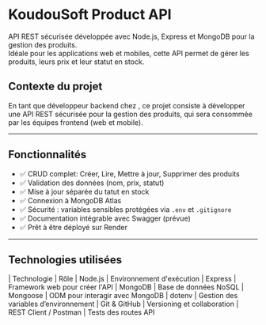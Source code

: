 # KoudouSoft Product API

API REST sécurisée développée avec Node.js, Express et MongoDB pour la gestion des produits.  
Idéale pour les applications web et mobiles, cette API permet de gérer les produits, leurs prix et leur statut en stock.



## Contexte du projet

En tant que développeur backend chez , ce projet consiste à développer une API REST sécurisée pour la gestion des produits, qui sera consommée par les équipes frontend (web et mobile).

---

##  Fonctionnalités

- ✅ CRUD complet: Créer, Lire, Mettre à jour, Supprimer des produits
- ✅ Validation des données (nom, prix, statut)
- ✅ Mise à jour séparée du tatut en stock
- ✅ Connexion à MongoDB Atlas
- ✅ Sécurité : variables sensibles protégées via `.env` et `.gitignore`
- ✅ Documentation intégrable avec Swagger (prévue)
- ✅ Prêt à être déployé sur Render

---

## Technologies utilisées

| Technologie | Rôle 
| Node.js   | Environnement d'exécution 
| Express   | Framework web pour créer l'API 
| MongoDB   | Base de données NoSQL 
| Mongoose  | ODM pour interagir avec MongoDB 
| dotenv    | Gestion des variables d’environnement 
| Git & GitHub | Versioning et collaboration 
| REST Client / Postman | Tests des routes API 

